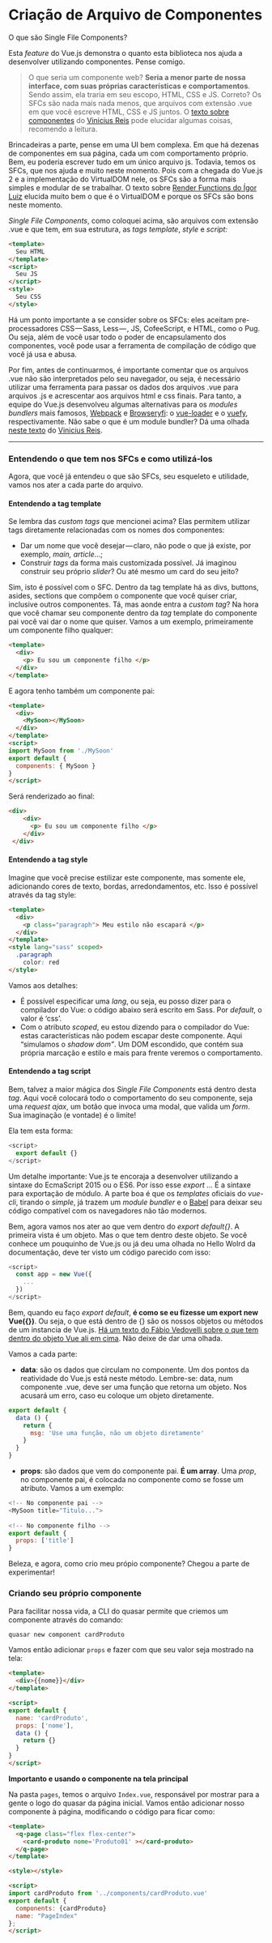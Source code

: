 # Criação de Arquivo de Componentes  

O que são Single File Components?

Esta *feature* do Vue.js demonstra o quanto esta biblioteca nos ajuda a desenvolver utilizando componentes. Pense comigo.

> O que seria um componente web? **Seria a menor parte de nossa interface, com suas próprias características e comportamentos**. Sendo assim, ela traria em seu escopo, HTML, CSS e JS. Correto? Os SFCs são nada mais nada menos, que arquivos com extensão .vue em que você escreve HTML, CSS e JS juntos. O [texto sobre componentes](http://www.vuejs-brasil.com.br/aplicacoes-com-vuejs-pensando-em-componentes/) do [Vinicius Reis](https://medium.com/@luizvinicius73) pode elucidar algumas coisas, recomendo a leitura.

Brincadeiras a parte, pense em uma UI bem complexa. Em que há dezenas de componentes em sua página, cada um com comportamento próprio. Bem, eu poderia escrever tudo em um único arquivo js. Todavia, temos os SFCs, que nos ajuda e muito neste momento. Pois com a chegada do Vue.js 2 e a implementação do VirtualDOM nele, os SFCs são a forma mais simples e modular de se trabalhar. O texto sobre [Render Functions do Ígor Luiz](http://www.vuejs-brasil.com.br/render-functions-no-vue-js-2-0/) elucida muito bem o que é o VirtualDOM e porque os SFCs são bons neste momento.

*Single File Components*, como coloquei acima, são arquivos com extensão .vue e que tem, em sua estrutura, as *tags* *template*, *style* e *script:*

```html
<template>
  Seu HTML
</template>
<script>
  Seu JS
</script>
<style>
  Seu CSS
</style>
```

Há um ponto importante a se consider sobre os SFCs: eles aceitam pre-processadores CSS — Sass, Less — , JS, CofeeScript, e HTML, como o Pug. Ou seja, além de você usar todo o poder de encapsulamento dos componentes, você pode usar a ferramenta de compilação de código que você já usa e abusa.

Por fim, antes de continuarmos, é importante comentar que os arquivos .vue não são interpretados pelo seu navegador, ou seja, é necessário utilizar uma ferramenta para passar os dados dos arquivos .vue para arquivos .js e acrescentar aos arquivos html e css finais. Para tanto, a equipe do Vue.js desenvolveu algumas alternativas para os *modules bundlers* mais famosos, [Webpack](https://webpack.github.io/) e [Browseryfi](http://browserify.org/): o [vue-loader](https://github.com/vuejs/vue-loader) e o [vuefy](https://github.com/vuejs/vueify), respectivamente. Não sabe o que é um module bundler? Dá uma olhada [neste texto](https://blog.codecasts.com.br/ecossistema-javascript-parte-05-bundlers-builders-6809b17ddcf8#.eianuk5zz) do [Vinicius Reis](https://medium.com/@luizvinicius73).

------

### Entendendo o que tem nos SFCs e como utilizá-los

Agora, que você já entendeu o que são SFCs, seu esqueleto e utilidade, vamos nos ater a cada parte do arquivo.

#### Entendendo a tag template

Se lembra das *custom tags* que mencionei acima? Elas permitem utilizar tags diretamente relacionadas com os nomes dos componentes:

- Dar um nome que você desejar — claro, não pode o que já existe, por exemplo, *main, article*…;
- Construir *tags* da forma mais customizada possível. Já imaginou construir seu próprio *slider*? Ou até mesmo um card do seu jeito?

Sim, isto é possível com o SFC. Dentro da tag template há as divs, buttons, asides, sections que compõem o componente que você quiser criar, inclusive outros componentes. Tá, mas aonde entra a *custom tag*? Na hora que você chamar seu componente dentro da *tag* template do componente pai você vai dar o nome que quiser. Vamos a um exemplo, primeiramente um componente filho qualquer:

```html
<template>
  <div>
    <p> Eu sou um componente filho </p>
  </div>
</template>
```

E agora tenho também um componente pai:

```html
<template>
  <div>
    <MySoon></MySoon>
  </div>
</template>
<script>
import MySoon from './MySoon'
export default {
  components: { MySoon }
}
</script>
```

Será renderizado ao final:

```html
<div>
    <div>
      <p> Eu sou um componente filho </p>
    </div>
 </div>
```

#### Entendendo a tag style

Imagine que você precise estilizar este componente, mas somente ele, adicionando cores de texto, bordas, arredondamentos, etc. Isso é possível através da tag style:

```html
<template>
  <div>
    <p class="paragraph"> Meu estilo não escapará </p>
  </div>
</template>
<style lang="sass" scoped>
  .paragraph
    color: red
</style>
```

Vamos aos detalhes:

- É possível especificar uma *lang*, ou seja, eu posso dizer para o compilador do Vue: o código abaixo será escrito em Sass. Por *default*, o valor é ‘css’.
- Com o atributo *scoped*, eu estou dizendo para o compilador do Vue: estas características não podem escapar deste componente. Aqui “simulamos o *shadow dom”*. Um DOM escondido, que contém sua própria marcação e estilo e mais para frente veremos o comportamento.

#### Entendendo a tag script

Bem, talvez a maior mágica dos *Single File Components* está dentro desta *tag*. Aqui você colocará todo o comportamento do seu componente, seja uma *request ajax*, um botão que invoca uma modal, que valida um *form*. Sua imaginação (e vontade) é o limite!

Ela tem esta forma:

```javascript
<script>
  export default {}
</script>
```

Um detalhe importante: Vue.js te encoraja a desenvolver utilizando a sintaxe do EcmaScript 2015 ou o ES6. Por isso esse *export* … É a sintaxe para exportação de módulo. A parte boa é que os *templates* oficiais do *vue-cli*, tirando o *simple*, já trazem um *module bundler* e o [Babel](https://babeljs.io/) para deixar seu código compatível com os navegadores não tão modernos.

Bem, agora vamos nos ater ao que vem dentro do *export default{}*. A primeira vista é um objeto. Mas o que tem dentro deste objeto. Se você conhece um pouquinho de Vue.js ou já deu uma olhada no Hello Wolrd da documentação, deve ter visto um código parecido com isso:

```javascript
<script>
  const app = new Vue({
    ...
  })
</script>
```

Bem, quando eu faço *export default*, **é como se eu fizesse um export new Vue({})**. Ou seja, o que está dentro de {} são os nossos objetos ou métodos de um instancia de Vue.js. [Há um texto do Fábio Vedovelli sobre o que tem dentro do objeto Vue ali em cima](http://www.vuejs-brasil.com.br/o-que-e-cada-propriedade-num-vue-object/). Não deixe de dar uma olhada.

Vamos a cada parte:

- **data**: são os dados que circulam no componente. Um dos pontos da reatividade do Vue.js está neste método. Lembre-se: data, num componente .vue, deve ser uma função que retorna um objeto. Nos acusará um erro, caso eu coloque um objeto diretamente.

```javascript
export default {
  data () {
    return {
      msg: 'Use uma função, não um objeto diretamente'
    }
  }
}
```

- **props**: são dados que vem do componente pai. **É um array**. Uma *prop*, no componente pai, é colocada no componente como se fosse um atributo. Vamos a um exemplo:

```javascript
<!-- No componente pai -->
<MySoon title="Titulo...">
  
<!-- No componente filho -->
export default {
  props: ['title']
}
```

Beleza, e agora, como crio meu própio componente? Chegou a parte de experimentar!

### Criando seu próprio componente

Para facilitar nossa vida, a CLI do quasar permite que criemos um componente através do comando:

```sh
quasar new component cardProduto
```

Vamos então adicionar `props` e fazer com que seu valor seja mostrado na tela:

```html
<template>
  <div>{{nome}}</div>
</template>

<script>
export default {
  name: 'cardProduto',
  props: ['nome'],
  data () {
    return {}
  }
}
</script>
```

**Importanto e usando o componente na tela principal**

Na pasta `pages`, temos o arquivo `Index.vue`, responsável por mostrar para a gente o logo do quasar da página inicial. Vamos então adicionar nosso componente à página, modificando o código para ficar como:

```html
<template>
  <q-page class="flex flex-center">
    <card-produto nome='Produto01' ></card-produto>
  </q-page>
</template>

<style></style>

<script>
import cardProduto from '../components/cardProduto.vue'
export default {
  components: {cardProduto}
  name: "PageIndex"
};
</script>
```

